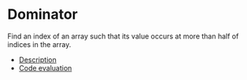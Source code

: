 # Dominator

Find an index of an array such that its value occurs at more than half of indices in the array.

- [Description](https://app.codility.com/programmers/lessons/8-leader/dominator/)
- [Code evaluation](https://app.codility.com/demo/results/training93XHYM-AUZ/)
